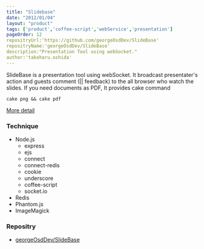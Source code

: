 ```yaml
---
title: "Slidebase"
date: "2012/01/04"
layout: "product"
tags: ['product','coffee-script','webService','presentation']
pageOrder: 12
repositryUrl:'https://github.com/georgeOsdDev/SlideBase'
repositryName:'georgeOsdDev/SlideBase'
description:"Presentation Tool using webSocket."
author:'takeharu.oshida'
---
```


SlideBase is a presentation tool using webSocket.
It broadcast presentater's action and guests comment (|| feedback) to the all browser who watch the slides.
If you need documents as PDF, It provides cake command

    cake png && cake pdf

[More detail](http://george-osd-blog.heroku.com/14)

### Technique
* Node.js
  * express
  * ejs
  * connect
  * connect-redis
  * cookie
  * underscore
  * coffee-script
  * socket.io
* Redis
* Phantom.js
* ImageMagick

### Repositry
 * [georgeOsdDev/SlideBase](https://github.com/georgeOsdDev/SlideBase)
